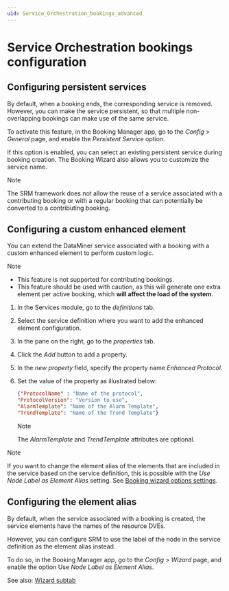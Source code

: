 ```yaml
---
uid: Service_Orchestration_bookings_advanced
---
```


# Service Orchestration bookings configuration

## Configuring persistent services

By default, when a booking ends, the corresponding service is removed. However, you can make the service persistent, so that multiple non-overlapping bookings can make use of the same service.

To activate this feature, in the Booking Manager app, go to the *Config* > *General* page, and enable the *Persistent Service* option.

If this option is enabled, you can select an existing persistent service during booking creation. The Booking Wizard also allows you to customize the service name.

> [!NOTE]
> The SRM framework does not allow the reuse of a service associated with a contributing booking or with a regular booking that can potentially be converted to a contributing booking. <!-- RN 30005 -->

## Configuring a custom enhanced element

<!-- RN 21215, 29890 -->

You can extend the DataMiner service associated with a booking with a custom enhanced element to perform custom logic.

> [!NOTE]
>
> - This feature is not supported for contributing bookings.
> - This feature should be used with caution, as this will generate one extra element per active booking, which **will affect the load of the system**.

1. In the Services module, go to the *definitions* tab.

1. Select the service definition where you want to add the enhanced element configuration.

1. In the pane on the right, go to the *properties* tab.

1. Click the *Add* button to add a property.

1. In the *new property* field, specify the property name *Enhanced Protocol*.

1. Set the value of the property as illustrated below:

   ```json
   {"ProtocolName" : "Name of the protocol", 
   "ProtocolVersion": "Version to use",
   "AlarmTemplate": "Name of the Alarm Template",
   "TrendTemplate": "Name of the Trend Template"}
   ```

   > [!NOTE]
   > The *AlarmTemplate* and *TrendTemplate* attributes are optional.

> [!NOTE]
> If you want to change the element alias of the elements that are included in the service based on the service definition, this is possible with the *Use Node Label as Element Alias* setting. See [Booking wizard options settings](xref:Booking_Manager_Config_tab#booking-wizard-options-settings).

## Configuring the element alias

<!-- RN 25236 -->

By default, when the service associated with a booking is created, the service elements have the names of the resource DVEs.

However, you can configure SRM to use the label of the node in the service definition as the element alias instead.

To do so, in the Booking Manager app, go to the *Config* > *Wizard* page, and enable the option Use *Node Label as Element Alias*.

See also: [Wizard subtab](xref:Booking_Manager_Config_tab#wizard-subtab)
